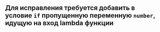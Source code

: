 ## Для исправления требуется добавить в условие `if` пропущенную переменную `number`, идущую на вход lambda функции
